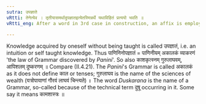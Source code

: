 ```yaml
---
sutra: उपज्ञाते
vRtti: तेनेत्येव । तृतीयासमर्थादुपज्ञातइत्येतस्मिन्नर्थे यथाविहितं प्रत्ययो भवति ॥
vRtti_eng: After a word in 3rd case in construction, an affix is employed in the sense of 'discovered by him'.

---
```

Knowledge acquired by oneself without being taught is called उपज्ञातं, i.e. an intuition or self taught knowledge. Thus पाणिनिनोपज्ञातं = पाणिनीयम् अकालकं व्याकरणं 'the law of Grammar discovered by _Panini_'. So also काशकृत्स्नम् गुरुलाघवम्, आपिशलम् दुष्करणम् ॥ Compare (II.4.21). The _Panini_'s Grammar is called अकालकं as it does not define काल or tenses; गुरुलाघव is the name of the sciences of wealth (यत्रोपायाणां गौरवं लाघवं चिन्त्यते) ॥ The word _Duskarana_ is the name of a Grammar, so-called because of the technical term दुषू occurring in it. Some say it means कामशास्त्रः ॥